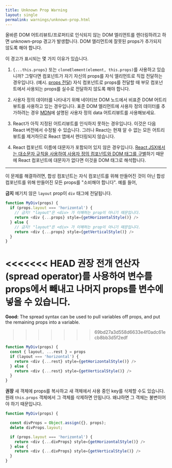 ```yaml
---
title: Unknown Prop Warning
layout: single
permalink: warnings/unknown-prop.html
---
```

올바른 DOM 어트리뷰트/프로퍼티로 인식되지 않는 DOM 엘리먼트를 렌더링하려고 하면 unknown-prop 경고가 발생합니다. DOM 엘리먼트에 잘못된 props가 추가되지 않도록 해야 합니다.

이 경고가 표시되는 몇 가지 이유가 있습니다.

1. `{...this.props}` 또는 `cloneElement(element, this.props)`를 사용하고 있습니까? 그렇다면 컴포넌트가 자기 자신의 props를 자식 엘리먼트로 직접 전달하는 경우입니다. (예시. [props 전달](/docs/transferring-props.html)) 자식 컴포넌트로 props를 전달할 때 부모 컴포넌트에서 사용되는 props를 실수로 전달하지 않도록 해야 합니다.

2. 사용자 정의 데이터를 나타내기 위해 네이티브 DOM 노드에서 비표준 DOM 어트리뷰트를 사용하고 있는 경우입니다. 표준 DOM 엘리먼트에 사용자 정의 데이터를 추가하려는 경우 [MDN](https://developer.mozilla.org/en-US/docs/Web/Guide/HTML/Using_data_attributes)에 설명된 사용자 정의 data 어트리뷰트를 사용해보세요.

3. React가 아직 지정된 어트리뷰트를 인식하지 못하는 경우입니다. 이것은 다음 React 버전에서 수정될 수 있습니다. 그러나 React는 현재 알 수 없는 모든 어트리뷰트를 제거하므로 React 앱에서 렌더링되지 않습니다.

4. React 컴포넌트 이름에 대문자가 포함되어 있지 않은 경우입니다. [React JSX에서는 대소문자 규칙을 사용하여 사용자 정의 컴포넌트와 DOM 태그를 구별](/docs/jsx-in-depth.html#user-defined-components-must-be-capitalized)하기 때문에 React 컴포넌트에 대문자가 없다면 이것을 DOM 태그로 해석합니다.

---

이 문제를 해결하려면, 합성 컴포넌트는 자식 컴포넌트를 위해 만들어진 것이 아닌 합성 컴포넌트를 위해 만들어진 모든 props를 "소비해야 합니다". 예를 들어,

**금지** 예기치 않은 `layout` prop이 `div` 태그에 전달됩니다.

```js
function MyDiv(props) {
  if (props.layout === 'horizontal') {
    // 금지! "layout"은 <div> 가 이해하는 prop이 아니기 때문입니다.
    return <div {...props} style={getHorizontalStyle()} />
  } else {
    // 금지! "layout"은 <div> 가 이해하는 prop이 아니기 때문입니다.
    return <div {...props} style={getVerticalStyle()} />
  }
}
```

<<<<<<< HEAD
**권장** 전개 연산자(spread operator)를 사용하여 변수를 props에서 빼내고 나머지 props를 변수에 넣을 수 있습니다.
=======
**Good:** The spread syntax can be used to pull variables off props, and put the remaining props into a variable.
>>>>>>> 69bd27a3d558d6633e4f0adc61ecb8bb3d5f2edf

```js
function MyDiv(props) {
  const { layout, ...rest } = props
  if (layout === 'horizontal') {
    return <div {...rest} style={getHorizontalStyle()} />
  } else {
    return <div {...rest} style={getVerticalStyle()} />
  }
}
```

**권장** 새 객체에 props를 복사하고 새 객체에서 사용 중인 key를 삭제할 수도 있습니다. 원래 `this.props` 객체에서 그 객체를 삭제하면 안됩니다. 왜냐하면 그 객체는 불변이어야 하기 때문입니다.

```js
function MyDiv(props) {

  const divProps = Object.assign({}, props);
  delete divProps.layout;

  if (props.layout === 'horizontal') {
    return <div {...divProps} style={getHorizontalStyle()} />
  } else {
    return <div {...divProps} style={getVerticalStyle()} />
  }
}
```
